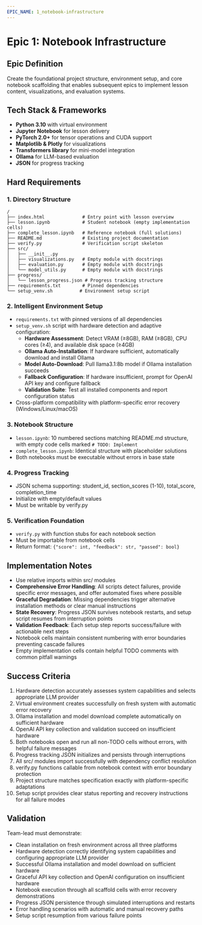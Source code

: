 ```yaml
---
EPIC_NAME: 1_notebook-infrastructure
---
```



# Epic 1: Notebook Infrastructure

## Epic Definition
Create the foundational project structure, environment setup, and core notebook scaffolding that enables subsequent epics to implement lesson content, visualizations, and evaluation systems.


## Tech Stack & Frameworks
- **Python 3.10** with virtual environment
- **Jupyter Notebook** for lesson delivery
- **PyTorch 2.0+** for tensor operations and CUDA support
- **Matplotlib & Plotly** for visualizations
- **Transformers library** for mini-model integration
- **Ollama** for LLM-based evaluation
- **JSON** for progress tracking

## Hard Requirements

### 1. Directory Structure
```
/
├── index.html              # Entry point with lesson overview
├── lesson.ipynb            # Student notebook (empty implementation cells)
├── complete_lesson.ipynb   # Reference notebook (full solutions)
├── README.md               # Existing project documentation
├── verify.py               # Verification script skeleton
├── src/                    
│   ├── __init__.py
│   ├── visualizations.py   # Empty module with docstrings
│   ├── evaluation.py       # Empty module with docstrings
│   └── model_utils.py      # Empty module with docstrings
├── progress/
│   └── lesson_progress.json # Progress tracking structure
├── requirements.txt        # Pinned dependencies
└── setup_venv.sh          # Environment setup script
```

### 2. Intelligent Environment Setup
- `requirements.txt` with pinned versions of all dependencies
- `setup_venv.sh` script with hardware detection and adaptive configuration:
  - **Hardware Assessment**: Detect VRAM (≥8GB), RAM (≥8GB), CPU cores (≥4), and available disk space (≥4GB)
  - **Ollama Auto-Installation**: If hardware sufficient, automatically download and install Ollama
  - **Model Auto-Download**: Pull llama3.1:8b model if Ollama installation succeeds
  - **Fallback Configuration**: If hardware insufficient, prompt for OpenAI API key and configure fallback
  - **Validation Suite**: Test all installed components and report configuration status
- Cross-platform compatibility with platform-specific error recovery (Windows/Linux/macOS)

### 3. Notebook Structure
- `lesson.ipynb`: 10 numbered sections matching README.md structure, with empty code cells marked `# TODO: Implement`
- `complete_lesson.ipynb`: Identical structure with placeholder solutions
- Both notebooks must be executable without errors in base state

### 4. Progress Tracking
- JSON schema supporting: student_id, section_scores (1-10), total_score, completion_time
- Initialize with empty/default values
- Must be writable by verify.py

### 5. Verification Foundation
- `verify.py` with function stubs for each notebook section
- Must be importable from notebook cells
- Return format: `{"score": int, "feedback": str, "passed": bool}`

## Implementation Notes
- Use relative imports within src/ modules
- **Comprehensive Error Handling**: All scripts detect failures, provide specific error messages, and offer automated fixes where possible
- **Graceful Degradation**: Missing dependencies trigger alternative installation methods or clear manual instructions
- **State Recovery**: Progress JSON survives notebook restarts, and setup script resumes from interruption points
- **Validation Feedback**: Each setup step reports success/failure with actionable next steps
- Notebook cells maintain consistent numbering with error boundaries preventing cascade failures
- Empty implementation cells contain helpful TODO comments with common pitfall warnings

## Success Criteria
1. Hardware detection accurately assesses system capabilities and selects appropriate LLM provider
2. Virtual environment creates successfully on fresh system with automatic error recovery
3. Ollama installation and model download complete automatically on sufficient hardware
4. OpenAI API key collection and validation succeed on insufficient hardware
5. Both notebooks open and run all non-TODO cells without errors, with helpful failure messages
6. Progress tracking JSON initializes and persists through interruptions
7. All src/ modules import successfully with dependency conflict resolution
8. verify.py functions callable from notebook context with error boundary protection
9. Project structure matches specification exactly with platform-specific adaptations
10. Setup script provides clear status reporting and recovery instructions for all failure modes

## Validation
Team-lead must demonstrate:
- Clean installation on fresh environment across all three platforms
- Hardware detection correctly identifying system capabilities and configuring appropriate LLM provider
- Successful Ollama installation and model download on sufficient hardware
- Graceful API key collection and OpenAI configuration on insufficient hardware
- Notebook execution through all scaffold cells with error recovery demonstrations
- Progress JSON persistence through simulated interruptions and restarts
- Error handling scenarios with automatic and manual recovery paths
- Setup script resumption from various failure points